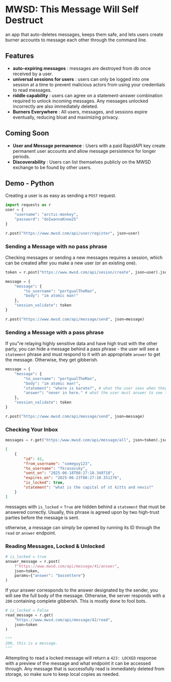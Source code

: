 # MWSD: This Message Will Self Destruct
an app that auto-deletes messages, keeps them safe, and lets users create
burner accounts to message each other through the command line.

## Features

 - **auto-expiring messages** : messages are destroyed from db once received by a user. 
 - **universal sessions for users** : users can only be logged into one session at a time to prevent malicious actors from using your credentials to read messages.
 - **riddle capability** : users can agree on a statement-answer combination required to unlock incoming messages. Any messages unlocked incorrectly are also immediately deleted.
 - **Burners Everywhere** : All users, messages, and sessions expire eventually, reducing bloat and maximizing privacy.

## Coming Soon

 - **User and Message permanence** : Users with a paid RapidAPI key create permanent user accounts and allow message persistence for longer periods.
 - **Discoverability** : Users can list themselves publicly on the MWSD exchange to be found by other users.

## Demo - Python
Creating a user is as easy as sending a `POST` request.

```python
import requests as r 
user = {
    "username": "arctic-monkey",
    "password": "doIwannaKnow25"
}

r.post("https://www.mwsd.com/api/user/register", json=user)
```

### Sending a Message with no pass phrase
Checking messages or sending a new messages requires a session, which can be created after you make a new user (or an existing one).

```python
token = r.post("https://www.mwsd.com/api/sesion/create", json=user).json()

message = {
    "message": {
        "to_username": "portgualTheMan",
        "body": "im atomic man!"
    },
    "session_validate": token
}

r.post("https://www.mwsd.com/api/message/send", json=message)
```

### Sending a Message with a pass phrase 
If you"re relaying highly sensitive data and have high trust with the other party, you can hide a message behind 
a pass phrase - the user will see a `statement` phrase and must respond to it with an appropriate `answer` to 
get the message. Otherwise, they get gibberish.

```python
message = {
    "message": {
        "to_username": "portgualTheMan",
        "body": "im atomic man!",
        "statement": "where is karate?", # what the user sees when they try to read the message 
        "answer": "never in here." # what the user must answer to see the full body
    },
    "session_validate": token
}

r.post("https://www.mwsd.com/api/message/send", json=message)
```

### Checking Your Inbox
```python
messages = r.get("https:/www.mwsd.com/api/message/all", json=token).json()
```

```json
[
    {
        "id": 41, 
        "from_username": "someguy123", 
        "to_username": "fkrasovsky", 
        "sent_on": "2025-06-18T08:27:10.349718", 
        "expires_on": "2025-06-23T08:27:10.351276", 
        "is_locked": true, 
        "statement": "what is the capital of st kitts and nevis?"
    }
]
```

messages with `is_locked` = `True` are hidden behind a `statement` that must be answered correctly. Usually, this phrase is agreed upon by two high-trust parties before the message is sent.

otherwise, a message can simply be opened by running its ID through the `read` or `answer` endpoint.

### Reading Messages, Locked & Unlocked
```python
# is_locked = true 
answer_message = r.post(
    f"https://www.mwsd.com/api/message/41/answer", 
    json=token,
    params={"answer": "bassettere"}
)
```

If your answer corresponds to the answer designated by the sender, you will see the full body of the message. Otherwise, the server responds with a `200` containing complete gibberish. This is mostly done to fool bots.

```python
# is_locked = False 
read_message = r.get(
    "https://www.mwsd.com/api/message/42/read",
    json=token
)

"""
200, this is a message.
"""
```

Attempting to read a locked message will return a `423: LOCKED` response with a preview of the message and what endpoint it can be accessed through.
Any message that is successfully read is immediately deleted from storage, so make sure to keep local copies as needed.

